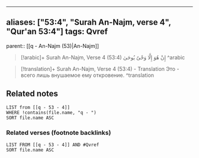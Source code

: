 
---
aliases: ["53:4", "Surah An-Najm, verse 4", "Qur'an 53:4"]
tags: Qvref
---

parent:: [[q - An-Najm (53)|An-Najm]]

> [!arabic]+ Surah An-Najm, Verse 4 (53:4)
> <span class="quran-arabic">إِنْ هُوَ إِلَّا وَحْىٌ يُوحَىٰ</span>
^arabic

> [!translation]+ Surah An-Najm, Verse 4 (53:4) - Translation
> Это - всего лишь внушаемое ему откровение.
^translation



## Related notes
```dataview
LIST from [[q - 53 - 4]]
WHERE !contains(file.name, "q - ")
SORT file.name ASC
```

### Related verses (footnote backlinks)
```dataview
LIST FROM [[q - 53 - 4]] AND #Qvref
SORT file.name ASC
```

